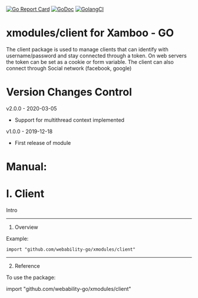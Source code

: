[ ![Go Report Card](https://goreportcard.com/badge/github.com/webability-go/xmodules/client)](https://goreportcard.com/report/github.com/webability-go/xmodules/client)
[ ![GoDoc](https://godoc.org/github.com/webability-go/xmodules/client?status.png)](https://godoc.org/github.com/webability-go/xmodules/client)
[ ![GolangCI](https://golangci.com/badges/github.com/webability-go/xmodules/client.svg)](https://golangci.com)

xmodules/client for Xamboo - GO
================================

The client package is used to manage clients that can identify with username/password and stay connected through a token.
On web servers the token can be set as a cookie or form variable.
The client can also connect through Social network (facebook, google)

Version Changes Control
=======================

v2.0.0 - 2020-03-05
- Support for multithread context implemented

v1.0.0 - 2019-12-18
- First release of module



Manual:
=======================

I. Client
=======================

Intro

-----------------------
1. Overview

Example:

```
import "github.com/webability-go/xmodules/client"

```


-----------------------
2. Reference

To use the package:

import "github.com/webability-go/xmodules/client"
